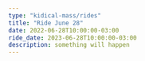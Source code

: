 ```yaml
---
type: "kidical-mass/rides"
title: "Ride June 28"
date: 2022-06-28T10:00:00-03:00
ride_date: 2023-06-28T10:00:00-03:00
description: something will happen
---
```

